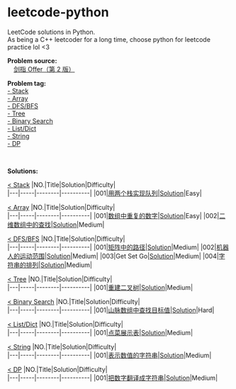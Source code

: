 # leetcode-python

LeetCode solutions in Python.  
As being a C++ leetcoder for a long time, choose python for leetcode practice lol <3  

**Problem source:**  
&emsp;[剑指 Offer（第 2 版）][0]  

[0]:https://leetcode-cn.com/problem-list/xb9nqhhg/

<div id="problem_tag"></div>

**Problem tag:**  
[- Stack](#stack)   
[- Array](#array)  
[- DFS/BFS](#dfs_bfs)  
[- Tree](#tree)   
[- Binary Search](#binary_search)   
[- List/Dict](#list_dict)  
[- String](#string)  
[- DP](#dp)  

</br>

**Solutions:**  

<div id="stack"></div>  
 
[< Stack](#problem_tag)
|NO.|Title|Solution|Difficulty|  
|---|-----|--------|----------|
|001|[用两个栈实现队列](https://leetcode-cn.com/problems/yong-liang-ge-zhan-shi-xian-dui-lie-lcof/)|[Solution](./src/stack/yong-liang-ge-zhan-shi-xian-dui-lie-lcof.py)|Easy|

<div id="array"></div>  
 
[< Array](#problem_tag)
|NO.|Title|Solution|Difficulty|  
|---|-----|--------|----------|
|001|[数组中重复的数字](https://leetcode-cn.com/problems/shu-zu-zhong-zhong-fu-de-shu-zi-lcof/)|[Solution](./src/array/shu-zu-zhong-zhong-fu-de-shu-zi-lcof.py)|Easy|
|002|[二维数组中的查找](https://leetcode-cn.com/problems/er-wei-shu-zu-zhong-de-cha-zhao-lcof/)|[Solution](./src/array/er-wei-shu-zu-zhong-de-cha-zhao-lcof.py)|Medium|  

<div id="dfs_bfs"></div>  
 
[< DFS/BFS](#problem_tag)
|NO.|Title|Solution|Difficulty|  
|---|-----|--------|----------|
|001|[矩阵中的路径](https://leetcode-cn.com/problems/ju-zhen-zhong-de-lu-jing-lcof/)|[Solution](./src/dfs/ju-zhen-zhong-de-lu-jing-lcof.py)|Medium|
|002|[机器人的运动范围](https://leetcode-cn.com/problems/ji-qi-ren-de-yun-dong-fan-wei-lcof/)|[Solution](./src/dfs/ji-qi-ren-de-yun-dong-fan-wei-lcof.py)|Medium|
|003|Get Set Go|[Solution](./src/dfs/get-set-go.py)|Medium|
|004|[字符串的排列](https://leetcode-cn.com/problems/zi-fu-chuan-de-pai-lie-lcof/)|[Solution](./src/dfs/zi-fu-chuan-de-pai-lie-lcof.py)|Medium|

<div id="tree"></div>  
 
[< Tree](#problem_tag)
|NO.|Title|Solution|Difficulty|  
|---|-----|--------|----------|
|001|[重建二叉树](https://leetcode-cn.com/problems/zhong-jian-er-cha-shu-lcof/)|[Solution](./src/tree/zhong-jian-er-cha-shu-lcof.py)|Medium|

<div id="binary_search"></div>  
 
[< Binary Search](#problem_tag)
|NO.|Title|Solution|Difficulty|  
|---|-----|--------|----------|
|001|[山脉数组中查找目标值](https://leetcode-cn.com/problems/find-in-mountain-array/)|[Solution](./src/binary_search/find-in-mountain-array.py)|Hard|

<div id="list_dfs"></div>

[< List/Dict](#problem_tag)
|NO.|Title|Solution|Difficulty|  
|---|-----|--------|----------|
|001|[点菜展示表](https://leetcode-cn.com/problems/display-table-of-food-orders-in-a-restaurant/)|[Solution](./src/list-dict/display-table-of-food-orders-in-a-restaurant.py)|Medium|

<div id="string"></div>

[< String](#problem_tag)
|NO.|Title|Solution|Difficulty|  
|---|-----|--------|----------|
|001|[表示数值的字符串](https://leetcode-cn.com/problems/biao-shi-shu-zhi-de-zi-fu-chuan-lcof/)|[Solution](./src/string/biao-shi-shu-zhi-de-zi-fu-chuan-lcof.py)|Medium|

<div id="dp"></div>

[< DP](#problem_tag)
|NO.|Title|Solution|Difficulty|  
|---|-----|--------|----------|
|001|[把数字翻译成字符串](https://leetcode-cn.com/problems/ba-shu-zi-fan-yi-cheng-zi-fu-chuan-lcof/)|[Solution](./src/dp/ba-shu-zi-fan-yi-cheng-zi-fu-chuan-lcof.py)|Medium|
